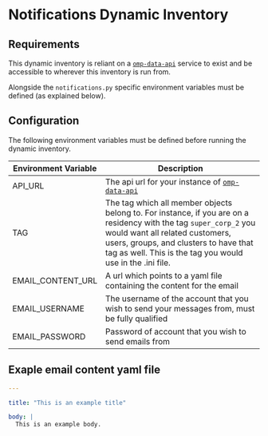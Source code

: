 # Notifications Dynamic Inventory

## Requirements

This dynamic inventory is reliant on a [`omp-data-api`](https://github.com/rht-labs/omp-data-api) service to exist and be accessible to wherever this inventory is run from.

Alongside the `notifications.py` specific environment variables must be defined (as explained below).

## Configuration

The following environment variables must be defined before running the dynamic inventory.

| Environment Variable | Description |
| --- | --- |
| API_URL | The api url for your instance of [`omp-data-api`](https://github.com/rht-labs/omp-data-api) |
| TAG | The tag which all member objects belong to. For instance, if you are on a residency with the tag `super_corp_2` you would want all related customers, users, groups, and clusters to have that tag as well. This is the tag you would use in the .ini file.  |
| EMAIL_CONTENT_URL | A url which points to a yaml file containing the content for the email |
| EMAIL_USERNAME| The username of the account that you wish to send your messages from, must be fully qualified |
| EMAIL_PASSWORD| Password of account that you wish to send emails from |

## Exaple email content yaml file
```yaml
---

title: "This is an example title"

body: |
  This is an example body.
```